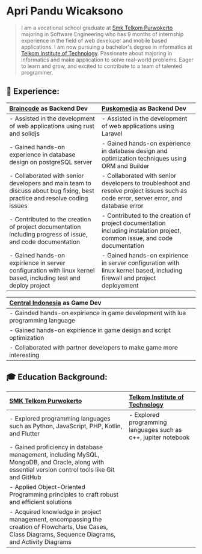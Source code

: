 # Apri Pandu Wicaksono

>I am a vocational school graduate at [Smk Telkom Purwokerto](https://github.com/smktelkompwt) majoring in Software Engineering who has 9 months of internship experience in the field of web developer and mobile based applications. I am now pursuing a bachelor's degree in informatics at [Telkom Institute of Technology](https://ittelkom-pwt.ac.id). Passionate about majoring in informatics and make application to solve real-world problems. Eager to learn and grow, and excited to contribute to a team of talented programmer.

## 💼 Experience:

| <a href="https://github.com/softegra-sinergi">Braincode</a> as Backend Dev    | <a href="https://github.com/puskomedia">Puskomedia</a> as Backend Dev    |
| :---                                                                                | :---                                                                     |
| - Assisted in the development of web applications using rust and solidjs     | - Assisted in the development of web applications using Laravel          |
| - Gained hands-on experience in database design on postgreSQL server                 | - Gained hands-on experience in database design and optimization techniques using ORM and Builder |
| - Collaborated with senior developers and main team to discuss about bug fixing, best practice and resolve coding issues                | - Collaborated with senior developers to troubleshoot and resolve project issues such as code error, server error, and database error |
| - Contributed to the creation of project documentation including progress of issue, and code documentation | - Contributed to the creation of project documentation including instalation project, common issue, and code documentation |
| - Gained hands-on expirience in server configuration with linux kernel based, including test and deploy project | - Gained hands-on expirience in server configuration with linux kernel based, including firewall and project deployement |

| <a href="https://github.com/Central-Indonesia">Central Indonesia</a> as Game Dev    |
| :---                                                                                |
| - Gainded hands-on expirience in game development with lua programming language     |
| - Gained hands-on expirience in game design and script optimization                 |
| - Collaborated with partner developers to make game more interesting                |

## 🎓 Education Background:

| <a href="https://smktelkom-pwt.sch.id">SMK Telkom Purwokerto</a>                                                                                          | <a href="https://ittelkom-pwt.ac.id">Telkom Institute of Technology</a>
| :---                                                                                                                                                      | :---
| - Explored programming languages such as Python, JavaScript, PHP, Kotlin, and Flutter                                                                     | - Explored programming languages such as c++, jupiter notebook
| - Gained proficiency in database management, including MySQL, MongoDB, and Oracle, along with essential version control tools like Git and GitHub         |
| - Applied Object-Oriented Programming principles to craft robust and efficient solutions                                                                  |
| - Acquired knowledge in project management, encompassing the creation of Flowcharts, Use Cases, Class Diagrams, Sequence Diagrams, and Activity Diagrams  |
